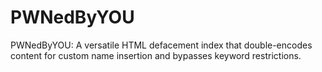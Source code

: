 # PWNedByYOU
PWNedByYOU: A versatile HTML defacement index that double-encodes content for custom name insertion and bypasses keyword restrictions.
